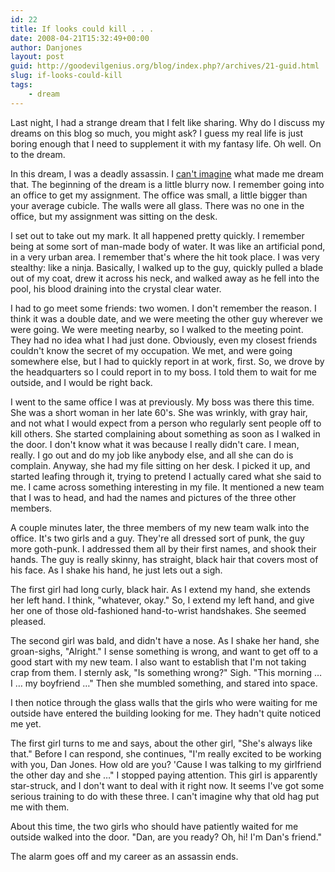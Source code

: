 ```yaml
---
id: 22
title: If looks could kill . . .
date: 2008-04-21T15:32:49+00:00
author: Danjones
layout: post
guid: http://goodevilgenius.org/blog/index.php?/archives/21-guid.html
slug: if-looks-could-kill
tags:
    - dream
---
```

Last night, I had a strange dream that I felt like sharing. Why do I discuss my dreams on this blog so much, you might ask? I guess my real life is just boring enough that I need to supplement it with my fantasy life. Oh well. On to the dream.

In this dream, I was a deadly assassin. I [can't imagine](https://delilah-production.blogspot.com/2008/04/kicking-butt.html) what made me dream that. The beginning of the dream is a little blurry now. I remember going into an office to get my assignment. The office was small, a little bigger than your average cubicle. The walls were all glass. There was no one in the office, but my assignment was sitting on the desk.

I set out to take out my mark. It all happened pretty quickly. I remember being at some sort of man-made body of water. It was like an artificial pond, in a very urban area. I remember that's where the hit took place. I was very stealthy: like a ninja. Basically, I walked up to the guy, quickly pulled a blade out of my coat, drew it across his neck, and walked away as he fell into the pool, his blood draining into the crystal clear water.

I had to go meet some friends: two women. I don't remember the reason. I think it was a double date, and we were meeting the other guy wherever we were going. We were meeting nearby, so I walked to the meeting point. They had no idea what I had just done. Obviously, even my closest friends couldn't know the secret of my occupation. We met, and were going somewhere else, but I had to quickly report in at work, first. So, we drove by the headquarters so I could report in to my boss. I told them to wait for me outside, and I would be right back.

I went to the same office I was at previously. My boss was there this time. She was a short woman in her late 60's. She was wrinkly, with gray hair, and not what I would expect from a person who regularly sent people off to kill others. She started complaining about something as soon as I walked in the door. I don't know what it was because I really didn't care. I mean, really. I go out and do my job like anybody else, and all she can do is complain. Anyway, she had my file sitting on her desk. I picked it up, and started leafing through it, trying to pretend I actually cared what she said to me. I came across something interesting in my file. It mentioned a new team that I was to head, and had the names and pictures of the three other members.

A couple minutes later, the three members of my new team walk into the office. It's two girls and a guy. They're all dressed sort of punk, the guy more goth-punk. I addressed them all by their first names, and shook their hands. The guy is really skinny, has straight, black hair that covers most of his face. As I shake his hand, he just lets out a sigh.

The first girl had long curly, black hair. As I extend my hand, she extends her left hand. I think, "whatever, okay." So, I extend my left hand, and give her one of those old-fashioned hand-to-wrist handshakes. She seemed pleased.

The second girl was bald, and didn't have a nose. As I shake her hand, she groan-sighs, "Alright." I sense something is wrong, and want to get off to a good start with my new team. I also want to establish that I'm not taking crap from them. I sternly ask, "Is something wrong?" Sigh. "This morning &hellip; I &hellip; my boyfriend &hellip;" Then she mumbled something, and stared into space.

I then notice through the glass walls that the girls who were waiting for me outside have entered the building looking for me. They hadn't quite noticed me yet.

The first girl turns to me and says, about the other girl, "She's always like that." Before I can respond, she continues, "I'm really excited to be working with you, Dan Jones. How old are you? 'Cause I was talking to my girlfriend the other day and she &hellip;" I stopped paying attention. This girl is apparently star-struck, and I don't want to deal with it right now. It seems I've got some serious training to do with these three. I can't imagine why that old hag put me with them.

About this time, the two girls who should have patiently waited for me outside walked into the door. "Dan, are you ready? Oh, hi! I'm Dan's friend."

The alarm goes off and my career as an assassin ends.
